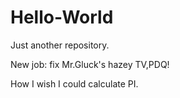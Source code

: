 # Hello-World
Just another repository.

New job: fix Mr.Gluck's hazey TV,PDQ!

How I wish I could calculate PI.
